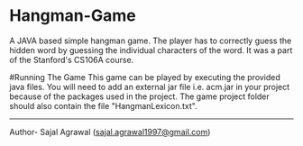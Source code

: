 # Hangman-Game
A JAVA based simple hangman game. The player has to correctly guess the hidden word by guessing the individual characters of the word.  It was a part of the Stanford's CS106A course.

#Running The Game
This game can be played by executing the provided java files. You will need to add an external jar file i.e. acm.jar in your project because of the packages used in the project. The game project folder should also contain the file "HangmanLexicon.txt".

-----------------------------------------------------------------------------------------------------------------------------------------

Author- Sajal Agrawal (sajal.agrawal1997@gmail.com)
